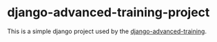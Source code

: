 # django-advanced-training-project
This is a simple django project used by the [django-advanced-training](https://django-advanced-training.readthedocs.io).
